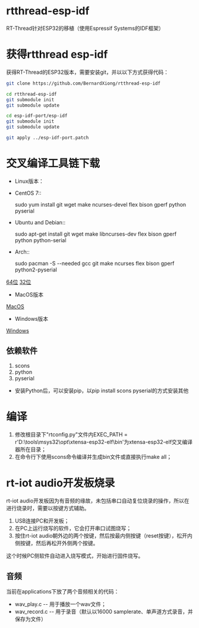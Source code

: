 # rtthread-esp-idf
RT-Thread针对ESP32的移植（使用Espressif Systems的IDF框架）

# 获得rtthread esp-idf

获得RT-Thread的ESP32版本，需要安装git，并以以下方式获得代码：

```bash
git clone https://github.com/BernardXiong/rtthread-esp-idf

cd rtthread-esp-idf
git submodule init
git submodule update

cd esp-idf-port/esp-idf
git submodule init
git submodule update

git apply ../esp-idf-port.patch
```

# 交叉编译工具链下载

* Linux版本：

- CentOS 7::

    sudo yum install git wget make ncurses-devel flex bison gperf python pyserial

- Ubuntu and Debian::

    sudo apt-get install git wget make libncurses-dev flex bison gperf python python-serial

- Arch::

    sudo pacman -S --needed gcc git make ncurses flex bison gperf python2-pyserial

[64位](https://dl.espressif.com/dl/xtensa-esp32-elf-linux64-1.22.0-61-gab8375a-5.2.0.tar.gz)
[32位](https://dl.espressif.com/dl/xtensa-esp32-elf-linux32-1.22.0-61-gab8375a-5.2.0.tar.gz)

* MacOS版本

[MacOS](https://dl.espressif.com/dl/xtensa-esp32-elf-osx-1.22.0-59.tar.gz)

* Windows版本

[Windows](https://dl.espressif.com/dl/xtensa-esp32-elf-win32-1.22.0-59.zip)

## 依赖软件
1. scons
2. python
3. pyserial

* 安装Python后，可以安装pip，以pip install scons pyserial的方式安装其他

# 编译

1. 修改根目录下"rtconfig.py"文件内EXEC_PATH = r'D:\tools\msys32\opt\xtensa-esp32-elf\bin'为xtensa-esp32-elf交叉编译器所在目录；
2. 在命令行下使用scons命令编译并生成bin文件或直接执行make all；

# rt-iot audio开发板烧录

rt-iot audio开发板因为有音频的缘故，未包括串口自动复位烧录的操作，所以在进行烧录时，需要以按键方式辅助。

1. USB连接PC和开发板；
2. 在PC上运行烧写的软件，它会打开串口试图烧写；
3. 按住rt-iot audio朝外边的两个按键，然后按最内侧按键（reset按键），松开内侧按键，然后再松开外侧两个按键。

这个时候PC侧软件自动进入烧写模式，开始进行固件烧写。

## 音频

当前在applications下放了两个音频相关的代码：

* wav_play.c -- 用于播放一个wav文件；
* wav_record.c -- 用于录音（默认以16000 samplerate、单声道方式录音，并保存为文件）
